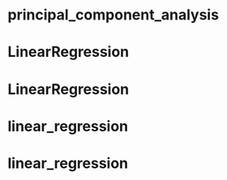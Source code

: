 # principal_component_analysis
# LinearRegression
# LinearRegression
# linear_regression
# linear_regression
